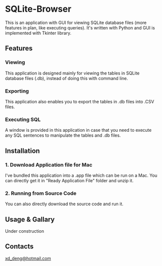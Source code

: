 # SQLite-Browser
This is an application with GUI for viewing SQLite database files (more features in plan, like executing queries). It's written with Python and GUI is implemented with Tkinter library.

## Features

### Viewing
This application is designed mainly for viewing the tables in SQLite database files (.db), instead of doing this with command line.

### Exporting
This application also enables you to export the tables in .db files into .CSV files.

### Executing SQL
A window is provided in this application in case that you need to execute any SQL sentences to manipulate the tables and .db files.

## Installation
### 1. Download Application file for Mac
I've bundled this application into a .app file which can be run on a Mac. You can directly get it in "Ready Application File" folder and unzip it.

### 2. Running from Source Code
You can also directly download the source code and run it.

## Usage & Gallary
Under construction



## Contacts
xd_deng@hotmail.com
